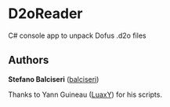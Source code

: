 # D2oReader
C# console app to unpack Dofus .d2o files

 Authors
 -------
 
 **Stefano Balciseri** ([balciseri](https://github.com/balciseri))
 
 Thanks to Yann Guineau ([LuaxY](https://github.com/LuaxY)) for his scripts.
